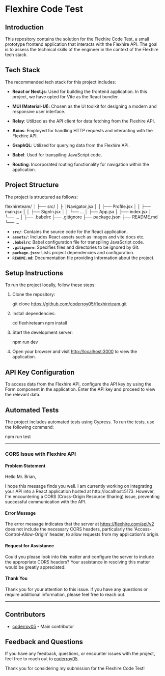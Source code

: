 # Flexhire Code Test

## Introduction

This repository contains the solution for the Flexhire Code Test, a small prototype frontend application that interacts with the Flexhire API. The goal is to assess the technical skills of the engineer in the context of the Flexhire tech stack.

## Tech Stack

The recommended tech stack for this project includes:

- **React or Next.js**: Used for building the frontend application. In this project, we have opted for Vite as the React bundler.

- **MUI (Material-UI)**: Chosen as the UI toolkit for designing a modern and responsive user interface.

- **Relay**: Utilized as the API client for data fetching from the Flexhire API.

- **Axios**: Employed for handling HTTP requests and interacting with the Flexhire API.

- **GraphQL**: Utilized for querying data from the Flexhire API.

- **Babel**: Used for transpiling JavaScript code.

- **Routing**: Incorporated routing functionality for navigation within the application.

## Project Structure

The project is structured as follows:


flexhireteam/
│
├── src/
│   ├   |   Navigator.jsx
│   │   ├── Profile.jsx
│   │   ├── main.jsx
│   │   ├── SignIn.jsx
│   │   └── ...
│   ├── App.jsx
│   ├── index.jsx
│   └── ...
│
├── .babelrc
├── .gitignore
├── package.json
├── README.md
└── ...


- **`src/`**: Contains the source code for the React application.
- **`assets/`**: Includes React assets such as images and vite docs etc.
- **`.babelrc`**: Babel configuration file for transpiling JavaScript code.
- **`.gitignore`**: Specifies files and directories to be ignored by Git.
- **`package.json`**: Lists project dependencies and configuration.
- **`README.md`**: Documentation file providing information about the project.

## Setup Instructions

To run the project locally, follow these steps:

1. Clone the repository:

   
   git clone https://github.com/coderroy05/flexhireteam.git
   

2. Install dependencies:

   
   cd flexhireteam
   npm install
   

3. Start the development server:

   
   npm run dev
   

4. Open your browser and visit [http://localhost:3000](http://localhost:3000) to view the application.

## API Key Configuration

To access data from the Flexhire API, configure the API key by using the Form component in the application. Enter the API key and proceed to view the relevant data.

## Automated Tests

The project includes automated tests using Cypress. To run the tests, use the following command:


npm run test


---

### CORS Issue with Flexhire API

#### Problem Statement

Hello Mr. Brian,

I hope this message finds you well. I am currently working on integrating your API into a React application hosted at http://localhost:5173. However, I'm encountering a CORS (Cross-Origin Resource Sharing) issue, preventing successful communication with the API.

#### Error Message

The error message indicates that the server at https://flexhire.com/api/v2 does not include the necessary CORS headers, particularly the 'Access-Control-Allow-Origin' header, to allow requests from my application's origin.

#### Request for Assistance

Could you please look into this matter and configure the server to include the appropriate CORS headers? Your assistance in resolving this matter would be greatly appreciated.

#### Thank You

Thank you for your attention to this issue. If you have any questions or require additional information, please feel free to reach out.

---


## Contributors

- [coderroy05](https://github.com/coderroy05) - Main contributor

## Feedback and Questions

If you have any feedback, questions, or encounter issues with the project, feel free to reach out to [coderroy05](https://github.com/coderroy05).

Thank you for considering my submission for the Flexhire Code Test!